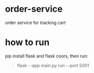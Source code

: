 # order-service
order service for tracking cart 


# how to run
pip install flask and flask coors, then run:
>flask --app main.py run --port 5001 